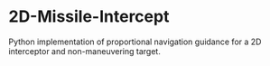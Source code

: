 # 2D-Missile-Intercept
Python implementation of proportional navigation guidance for a 2D interceptor and non-maneuvering target.
